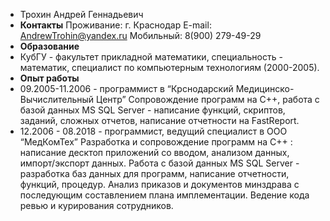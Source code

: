 - Трохин Андрей Геннадьевич
- **Контакты**
Проживание: г. Краснодар
E-mail: AndrewTrohin@yandex.ru
Мобильный: 8(900) 279-49-29
- **Образование**
 - КубГУ - факультет прикладной математики, специальность - математик, специалист по компьютерным технологиям (2000-2005).
- **Опыт работы**
 - 09.2005-11.2006 - программист в “Крснодарский Медицинско-Вычислительный Центр”
Сопровождение программ на C++, работа с базой данных MS SQL Server - написание функций, скриптов, заданий, сложных отчетов, написание отчетности на FastReport.
 - 12.2006 - 08.2018  - программист, ведущий специалист в ООО “МедКомТех”
Разработка и сопровождение программ на С++ : написание десктоп приложений со вводом, анализом данных, импорт/экспорт данных. Работа с базой данных MS SQL Server - разработка баз данных для программ, написание отчетности, функций, процедур.  Анализ приказов и документов минздрава с последующим составлением плана имплементации. Ведение кода ревью и курирования сотрудников.
